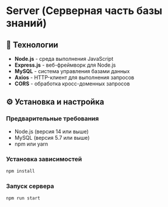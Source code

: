 # Server (Серверная часть базы знаний)

## 🚀 Технологии

- **Node.js** - среда выполнения JavaScript
- **Express.js** - веб-фреймворк для Node.js
- **MySQL** - система управления базами данных
- **Axios** - HTTP-клиент для выполнения запросов
- **CORS** - обработка кросс-доменных запросов

## ⚙️ Установка и настройка

### Предварительные требования
- Node.js (версия 14 или выше)
- MySQL (версия 5.7 или выше)
- npm или yarn

### Установка зависимостей
```bash
npm install
```

### Запуск сервера
```bash
npm run start
```
